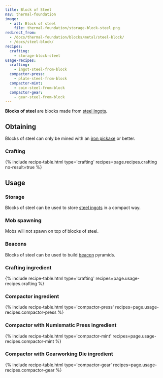 ```yaml
---
title: Block of Steel
nav: thermal-foundation
image:
  - alt: Block of steel
    file: thermal-foundation/storage-block-steel.png
redirect_from:
  - /docs/thermal-foundation/blocks/metal/steel-block/
  - /docs/steel-block/
recipes:
  crafting:
    - storage-block-steel
usage-recipes:
  crafting:
    - ingot-steel-from-block
  compactor-press:
    - plate-steel-from-block
  compactor-mint:
    - coin-steel-from-block
  compactor-gear:
    - gear-steel-from-block
---
```


**Blocks of steel** are blocks made from [steel ingots](/docs/steel-ingot/).


Obtaining
---------

Blocks of steel can only be mined with an [iron
pickaxe](https://minecraft.gamepedia.com/Pickaxe) or better.

### Crafting
{% include recipe-table.html type='crafting' recipes=page.recipes.crafting no-result=true %}


Usage
-----

### Storage
Blocks of steel can be used to store [steel ingots](/docs/steel-ingot/) in a
compact way.

### Mob spawning
Mobs will not spawn on top of blocks of steel.

### Beacons
Blocks of steel can be used to build
[beacon](https://minecraft.gamepedia.com/Beacon) pyramids.

### Crafting ingredient
{% include recipe-table.html type='crafting' recipes=page.usage-recipes.crafting %}

### Compactor ingredient
{% include recipe-table.html type='compactor-press' recipes=page.usage-recipes.compactor-press %}

### Compactor with Numismatic Press ingredient
{% include recipe-table.html type='compactor-mint' recipes=page.usage-recipes.compactor-mint %}

### Compactor with Gearworking Die ingredient
{% include recipe-table.html type='compactor-gear' recipes=page.usage-recipes.compactor-gear %}
